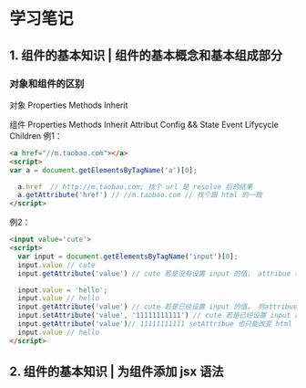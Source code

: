 # 学习笔记

## 1. 组件的基本知识 | 组件的基本概念和基本组成部分

### 对象和组件的区别
  对象
    Properties
    Methods
    Inherit

  组件
    Properties
    Methods
    Inherit
    Attribut
    Config && State
    Event
    Lifycycle
    Children
例1： 
```html
<a href="//m.taobao.com"></a>
<script>
var a = document.getElementsByTagName('a')[0];

  a.href  // http://m.taobao.com; 找个 url 是 resolve 后的结果
  a.getAttribute('href') // //m.taobao.com // 找个跟 html 的一致
</script>
```

例2： 
```html
<input value='cute'>
<script>
  var input = document.getElementsByTagName('input')[0];
  input.value // cute
  input.getAttribute('value') // cute 若是没有设置 input 的值， attribue 和 property 都是 cute

  input.value = 'hello';
  input.value // hello
  input.getAttribute('value') // cute 若是已经设置 input 的值， 则attribue不变，value 相当于默认值， property 变化，元素上的效果以 property 优先
  input.setAttribute('value', '11111111111') // cute 若是已经设置 input 的值， 则attribue不变，value 相当于默认值， property 变化，元素上的效果以 property 优先
  input.getAttribute('value')// 11111111111 setAttribue 也只能改变 html 上的 value， property 不变
  input.value // hello
</script>
```

## 2. 组件的基本知识 | 为组件添加 jsx 语法
